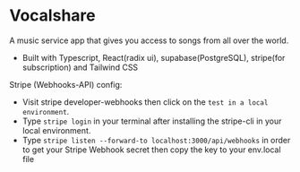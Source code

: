 
# Vocalshare
A music service app that gives you access to songs from all over the world.
- Built with Typescript, React(radix ui), supabase(PostgreSQL), stripe(for subscription) and Tailwind CSS

Stripe (Webhooks-API) config:
- Visit stripe developer-webhooks then click on the `test in a local environment`.
- Type `stripe login` in your terminal after installing the stripe-cli in your local environment.
- Type `stripe listen --forward-to localhost:3000/api/webhooks` in order to get your Stripe Webhook secret then copy the key to your env.local file
